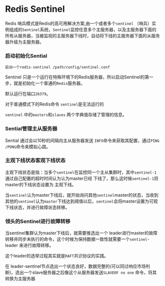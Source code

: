 # Redis Sentinel

Redis 哨兵模式是Redis的高可用解决方案,由一个或者多个`sentinel` （哨兵）实例组成的`Sentinel`系统，`Sentinel`监控任意多个主服务器，以及主服务器下面的所有从服务器，当被监视的主服务器下线时，自动将下线的主服务器下面的从服务器升级为主服务器。



### 启动初始化Sential

`启动一个redis-sentinel /path/config/sentinel.conf` 

Sentinel 只是一个运行在特殊环境下的Redis服务器，所以启动Sentinel的第一步，就是初始化一个普通的`Redis`服务器。

默认运行在端口`26379`。

对于普通模式下的Redis命令 `sentinel`是无法运行的

`sentinel` 中的`masters`和`slaves` 两个字典值存储了管理的信息。

### Sential管理主从服务器

Sential 通过会以10秒的间隔向主从服务器发送 `INFO`命令来获取其配置，通过`PING /PONG`命令来模拟心跳。

### 主观下线状态客观下线状态

主观下线状态是指：当多个`sentinel`在监控同一个主从集群时，其中`sentinel-1` 通过自己配置的超时时间认为认为master已经 下线了，那么这时候`sentinel-1`将master的下线状态设置为 主观下线。

当`sentinel`认为master下线后，就开始询问其他`sentinel`master的状态，当收到其他的`sentinel`认为`master`下线达到阈值以后，`sentinel`会将master设置为可观下线状态，并进行故障状态转移。

### 领头的Sentinel进行故障转移

当sentinel集群认为master下线后，就需要推选出一个 leader进行master的故障转移并同步未执行的命令，这个时候为保持数据一致性就需要一个`sentinel`-leader  来进行故障转移。

这个leader的选举过程其实就是`RAFT`共识协议的实践。

在 leader-sentinel节点选出一个状态良好，数据完整的(可以同过响应市场判断)，选出一个slave服务器之后像这个从服务器发送`SLAVEOF no one` 命令，将其转换为主服务器



